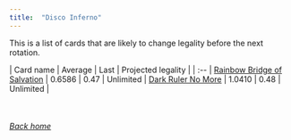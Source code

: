 ```yaml
---
title:  "Disco Inferno"
---
```


This is a list of cards that are likely to change legality before the next rotation.

| Card name | Average | Last | Projected legality |
| :-- |
[Rainbow Bridge of Salvation](https://db.ygoprodeck.com/card/?search=Rainbow%20Bridge%20of%20Salvation) | 0.6586 | 0.47 | Unlimited |
[Dark Ruler No More](https://db.ygoprodeck.com/card/?search=Dark%20Ruler%20No%20More) | 1.0410 | 0.48 | Unlimited |

<br>

###### [Back home](index)